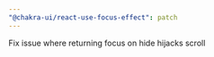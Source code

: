 ```yaml
---
"@chakra-ui/react-use-focus-effect": patch
---
```


Fix issue where returning focus on hide hijacks scroll
